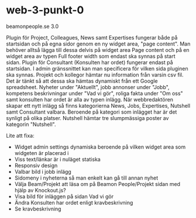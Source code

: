 # web-3-punkt-0
beamonpeople.se 3.0

Plugin för Project, Colleagues, News samt Expertises fungerar både på startsidan och på egna sidor genom en ny widget area, "page content". Man behöver alltså lägga till dessa delvis på widget area Page content och på en widget area av typen Full footer width som endast ska synnas på start sidan. Plugin för Consultant (Konsulten har ordet) fungerar endast på startsidan.  I admin gränssnittet kan man specificera för vilken sida pluginen ska synnas.
Projekt och kollegor hämtar nu information från varsin csv fil. Det är tänkt så att dessa ska hämtas dynamiskt från ett Google spreadsheet.
Nyheter under "Aktuellt", jobb annonser under "Jobb", kompetens beskrivningar under "Vad vi gör", roliga fakta under "Om oss" samt konsulten har ordet är alla av typen inlägg. När webbredaktören skapar ett nytt inlägg så finns kategorierna News, Jobs, Expertises, Nutshell samt Consultant valbara. Beroende på kategori som inlägget har är det synligt på olika platser. Nutshell hämtar tre slumpmässiga poster av kategorin "Nutshell".

Lite att fixa:
- Widget admin settings dynamiska beroende på vilken widget area som widgeten är placerad i
- Viss text/länkar är i nuläget statiska
- Responsiv design
- Valbar bild i jobb inlägg
- Sidomeny i nyheterna så man enkelt kan gå till annan nyhet
- Välja Beam/Projekt att läsa om på Beamon People/Projekt sidan med hjälp av Knockout.js?
- Visa bild för inläggen på sidan Vad vi gör
- Ändra Konsulten har ordet enligt kravbeskrivning
- Se kravbeskrivning

